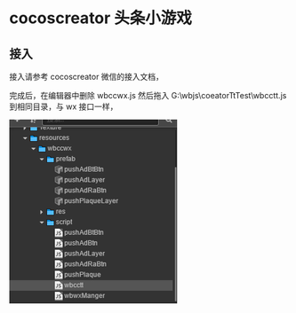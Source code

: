 # cocoscreator 头条小游戏

## 接入

接入请参考 cocoscreator 微信的接入文档，

完成后，在编辑器中删除 wbccwx.js 然后拖入 G:\wbjs\coeatorTtTest\wbcctt.js 到相同目录，与 wx 接口一样，

![main](../.gitbook/assets/wbjstt1.png)

